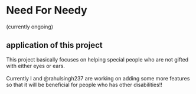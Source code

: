 # Need For Needy
(currently ongoing) <br/>
## application of this project
This project basically focuses on helping special people who are not gifted with either eyes or ears. <br/>
<br/>
Currently I and @rahulsingh237 are working on adding some more features so that it will be beneficial for people who has other disabilities!!

